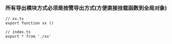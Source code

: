 
### 所有导出模块方式必须是按需导出方式(方便直接挂载函数到全局对象)

```
// xx.ts
export function xx ()

// index.ts
export * from './xx'


```